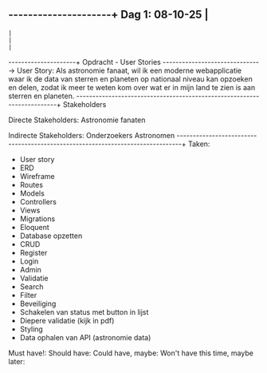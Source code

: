 ---------------------+
Dag 1: 08-10-25
    |
-----
    |
    |
    |
---------------------+
Opdracht - User Stories
------------------------------->
User Story:
Als astronomie fanaat, wil ik een moderne webapplicatie waar ik de data van sterren en planeten op nationaal niveau kan opzoeken en delen, zodat ik meer te weten kom over wat er in mijn land te zien is aan sterren en planeten.
------------------------------------------------------------------------+
Stakeholders

Directe Stakeholders:
Astronomie fanaten

Indirecte Stakeholders:
Onderzoekers
Astronomen
-------------------------------------------------------------------------------+
Taken:
- User story
- ERD
- Wireframe
- Routes
- Models
- Controllers
- Views
- Migrations
- Eloquent
- Database opzetten
- CRUD
- Register
- Login
- Admin
- Validatie
- Search
- Filter
- Beveiliging
- Schakelen van status met button in lijst
- Diepere validatie (kijk in pdf)
- Styling
- Data ophalen van API (astronomie data)

Must have!: 
Should have:
Could have, maybe:
Won't have this time, maybe later:
